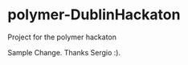 polymer-DublinHackaton
======================

Project for the polymer hackaton

Sample Change. Thanks Sergio :).